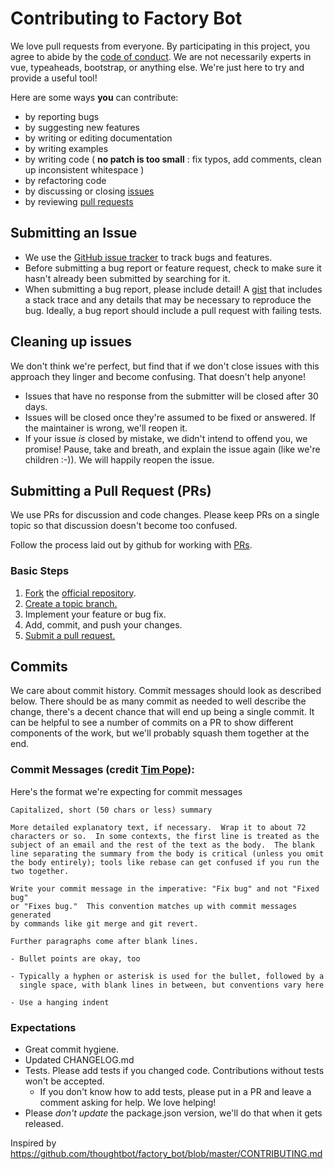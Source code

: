 # Contributing to Factory Bot

We love pull requests from everyone. By participating in this project, you
agree to abide by the [code of conduct]. We are not necessarily experts in vue,
typeaheads, bootstrap, or anything else. We're just here to try and provide a useful
tool!

[code of conduct]: https://github.com/mattzollinhofer/vue-typeahead-bootstrap/CODE_OF_CONDUCT.md

Here are some ways **you** can contribute:

* by reporting bugs
* by suggesting new features
* by writing or editing documentation
* by writing examples
* by writing code ( **no patch is too small** : fix typos, add comments, clean up inconsistent whitespace )
* by refactoring code
* by discussing or closing [issues][]
* by reviewing [pull requests][]

[issues]: https://github.com/mattzollinhofer/vue-typeahead-bootstrap/issues
[pull requests]: https://github.com/mattzollinhofer/vue-typeahead-bootstrap/pulls

## Submitting an Issue

* We use the [GitHub issue tracker][issues] to track bugs and features.
* Before submitting a bug report or feature request, check to make sure it hasn't
already been submitted by searching for it.
* When submitting a bug report, please include detail! A [gist][] that includes a stack trace and any
  details that may be necessary to reproduce the bug. Ideally, a bug report
  should include a pull request with failing tests.

[gist]: https://gist.github.com/

## Cleaning up issues

We don't think we're perfect, but find that if we don't close issues with this approach
they linger and become confusing. That doesn't help anyone!

* Issues that have no response from the submitter will be closed after 30 days.
* Issues will be closed once they're assumed to be fixed or answered. If the
  maintainer is wrong, we'll reopen it.
* If your issue *is* closed by mistake, we didn't intend to offend you, we promise!
  Pause, take and breath, and explain the issue again (like we're children :-)).
  We will happily reopen the issue.

## Submitting a Pull Request (PRs)

We use PRs for discussion and code changes. Please keep PRs on a single topic so that discussion doesn't
become too confused.

Follow the process laid out by github for working with [PRs](https://help.github.com/en/github/collaborating-with-issues-and-pull-requests/creating-a-pull-request).

### Basic Steps
1. [Fork][fork] the [official repository][repo].
2. [Create a topic branch.][branch]
3. Implement your feature or bug fix.
4. Add, commit, and push your changes.
5. [Submit a pull request.][pr]

## Commits
We care about commit history. Commit messages should look as described below. There should
be as many commit as needed to well describe the change, there's a decent chance that will
end up being a single commit. It can be helpful to see a number of commits on a PR to show
different components of the work, but we'll probably squash them together at the end.

### Commit Messages (credit [Tim Pope](https://tbaggery.com/2008/04/19/a-note-about-git-commit-messages.html)):
Here's the format we're expecting for commit messages

```
Capitalized, short (50 chars or less) summary

More detailed explanatory text, if necessary.  Wrap it to about 72
characters or so.  In some contexts, the first line is treated as the
subject of an email and the rest of the text as the body.  The blank
line separating the summary from the body is critical (unless you omit
the body entirely); tools like rebase can get confused if you run the
two together.

Write your commit message in the imperative: "Fix bug" and not "Fixed bug"
or "Fixes bug."  This convention matches up with commit messages generated
by commands like git merge and git revert.

Further paragraphs come after blank lines.

- Bullet points are okay, too

- Typically a hyphen or asterisk is used for the bullet, followed by a
  single space, with blank lines in between, but conventions vary here

- Use a hanging indent
```

### Expectations
* Great commit hygiene.
* Updated CHANGELOG.md
* Tests. Please add tests if you changed code. Contributions without tests won't be accepted.
  * If you don't know how to add tests, please put in a PR and leave a comment
    asking for help. We love helping!
* Please *don't update* the package.json version, we'll do that when it gets released.

[repo]: https://github.com/mattzollinhofer/vue-typeahead-bootstrap
[fork]: https://help.github.com/articles/fork-a-repo/
[branch]: https://help.github.com/articles/creating-and-deleting-branches-within-your-repository/
[pr]: https://help.github.com/articles/using-pull-requests/

Inspired by https://github.com/thoughtbot/factory_bot/blob/master/CONTRIBUTING.md
